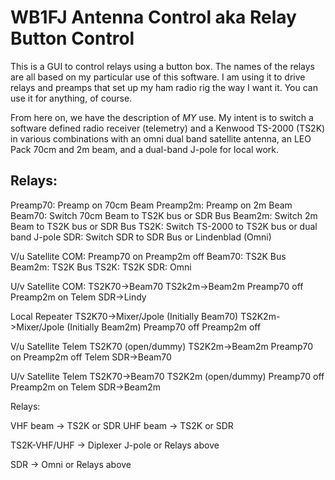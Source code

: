 
# WB1FJ Antenna Control aka Relay Button Control

This is a GUI to control relays using a button box.  The names of the relays are all based on my particular use of this software.  I am using it to drive relays and preamps that set up my ham radio rig the way I want it.  You can use it for anything, of course.

From here on, we have the description of *MY* use.  My intent is to switch a software defined radio receiver (telemetry) and a Kenwood TS-2000 (TS2K) in various combinations with an omni dual band satellite antenna, an LEO Pack 70cm and 2m beam,  and a dual-band J-pole for local work.

## Relays:

Preamp70:  Preamp on 70cm Beam
Preamp2m:  Preamp on 2m Beam
Beam70: Switch 70cm Beam to TS2K bus or SDR Bus
Beam2m: Switch  2m  Beam to TS2K bus or SDR Bus
TS2K: Switch TS-2000 to TS2K bus or dual band J-pole
SDR: Switch SDR to SDR Bus or Lindenblad (Omni)


V/u Satellite COM: 	Preamp70 on
			Preamp2m off
			Beam70: TS2K Bus
			Beam2m: TS2K Bus
			TS2K: TS2K
			SDR: Omni

U/v Satellite COM:  	TS2K70->Beam70
			TS2k2m->Beam2m
			Preamp70 off
			Preamp2m on
			Telem SDR->Lindy

Local Repeater		TS2K70->Mixer/Jpole (Initially Beam70)
			TS2K2m->Mixer/Jpole (Initially Beam2m)
			Preamp70 off
			Preamp2m off

V/u Satellite Telem	TS2K70 (open/dummy)
			TS2K2m->Beam2m
			Preamp70 on
			Preamp2m off
			Telem SDR->Beam70

U/v Satellite Telem	TS2K70->Beam70
			TS2K2m  (open/dummy)
			Preamp70 off
			Preamp2m on
			Telem SDR->Beam2m


Relays:

VHF beam -> TS2K or SDR
UHF beam -> TS2K or SDR

TS2K-VHF/UHF -> Diplexer J-pole or Relays above

SDR -> Omni or Relays above

